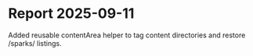 # Report 2025-09-11

Added reusable contentArea helper to tag content directories and restore /sparks/ listings.
